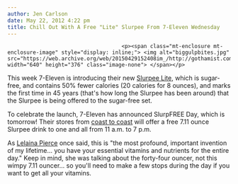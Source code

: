 ```yaml
---
author: Jen Carlson
date: May 22, 2012 4:22 pm
title: Chill Out With A Free "Lite" Slurpee From 7-Eleven Wednesday
---
```


	
										<p><span class="mt-enclosure mt-enclosure-image" style="display: inline;"> <img alt="biggulpbites.jpg" src="https://web.archive.org/web/20150429152408im_/http://gothamist.com/attachments/arts_jen/biggulpbites.jpg" width="640" height="376" class="image-none"> </span></p>

<p>This week 7-Eleven is introducing their new <a href="https://web.archive.org/web/20150429152408/http://dcist.com/2012/05/7-eleven_to_introduce_lower-calorie.php">Slurpee Lite</a>, which is sugar-free, and contains 50% fewer calories (20 calories for 8 ounces), and marks the first time in 45 years (that&apos;s how long the Slurpee has been around) that the Slurpee is being offered to the sugar-free set. </p>

<p>To celebrate the launch, 7-Eleven has announced SlurpFREE Day, which is tomorrow! Their stores from <a href="https://web.archive.org/web/20150429152408/http://www.7-eleven.com/Locator.aspx">coast to coast</a> will offer a free 7.11 ounce Slurpee drink to one and all from 11 a.m. to 7 p.m.</p>

<p>As <a href="https://web.archive.org/web/20150429152408/http://www.imdb.com/title/tt0110950/">Lelaina Pierce</a> once said, this is &quot;the most profound, important invention of my lifetime... you have your essential vitamins and nutrients for the entire day.&quot; Keep in mind, she was talking about the forty-four ouncer, not this wimpy 7.11 ouncer... so you&apos;ll need to make a few stops during the day if you want to get all your vitamins.</p>					
										
									
				